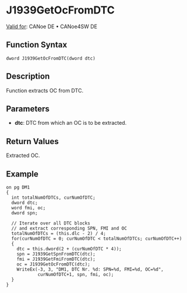 # J1939GetOcFromDTC

[Valid for](../../../Shared/FeatureAvailability.md): CANoe DE • CANoe4SW DE

## Function Syntax

```
dword J1939GetOcFromDTC(dword dtc)
```

## Description

Function extracts OC from DTC.

## Parameters

- **dtc**: DTC from which an OC is to be extracted.

## Return Values

Extracted OC.

## Example

```plaintext
on pg DM1
{
  int totalNumOfDTCs, curNumOfDTC;
  dword dtc;
  word fmi, oc;
  dword spn;

  // Iterate over all DTC blocks
  // and extract corresponding SPN, FMI and OC
  totalNumOfDTCs = (this.dlc - 2) / 4;
  for(curNumOfDTC = 0; curNumOfDTC < totalNumOfDTCs; curNumOfDTC++)
  {
    dtc = this.dword(2 + (curNumOfDTC * 4));
    spn = J1939GetSpnFromDTC(dtc);
    fmi = J1939GetFmiFromDTC(dtc);
    oc = J1939GetOcFromDTC(dtc);
    WriteEx(-3, 3, "DM1, DTC Nr. %d: SPN=%d, FMI=%d, OC=%d",
            curNumOfDTC+1, spn, fmi, oc);
  }
}
```
